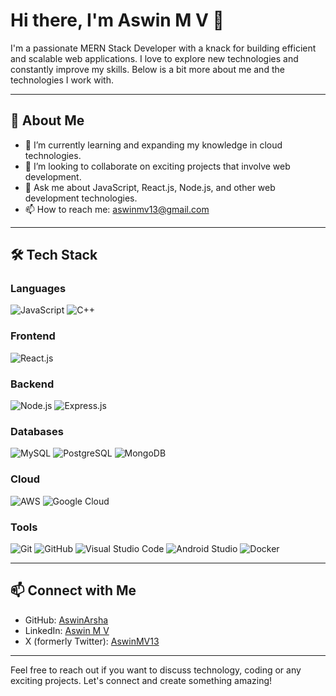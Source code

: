 # Hi there, I'm Aswin M V 👋

I'm a passionate MERN Stack Developer with a knack for building efficient and scalable web applications. I love to explore new technologies and constantly improve my skills. Below is a bit more about me and the technologies I work with.

---

## 🚀 About Me

- 🌱 I’m currently learning and expanding my knowledge in cloud technologies.
- 👯 I’m looking to collaborate on exciting projects that involve web development.
- 💬 Ask me about JavaScript, React.js, Node.js, and other web development technologies.
- 📫 How to reach me: [aswinmv13@gmail.com](mailto:aswinmv13@gmail.com)

---

## 🛠️ Tech Stack

### Languages

![JavaScript](https://img.shields.io/badge/-JavaScript-000?&logo=JavaScript)
![C++](https://img.shields.io/badge/-C++-000?&logo=C%2B%2B&logoColor=00599C)

### Frontend

![React.js](https://img.shields.io/badge/-React.js-000?&logo=React)

### Backend

![Node.js](https://img.shields.io/badge/-Node.js-000?&logo=Node.js)
![Express.js](https://img.shields.io/badge/-Express.js-000?&logo=Express)

### Databases

![MySQL](https://img.shields.io/badge/-MySQL-000?&logo=MySQL)
![PostgreSQL](https://img.shields.io/badge/-PostgreSQL-000?&logo=PostgreSQL)
![MongoDB](https://img.shields.io/badge/-MongoDB-000?&logo=MongoDB)

### Cloud

![AWS](https://img.shields.io/badge/-AWS-000?&logo=Amazon-AWS)
![Google Cloud](https://img.shields.io/badge/-Google%20Cloud-000?&logo=Google-Cloud)

### Tools

![Git](https://img.shields.io/badge/-Git-000?&logo=Git)
![GitHub](https://img.shields.io/badge/-GitHub-000?&logo=GitHub)
![Visual Studio Code](https://img.shields.io/badge/-Visual%20Studio%20Code-000?&logo=Visual-Studio-Code)
![Android Studio](https://img.shields.io/badge/-Android%20Studio-000?&logo=Android-Studio)
![Docker](https://img.shields.io/badge/-Docker-000?&logo=Docker)

---

## 📫 Connect with Me

- GitHub: [AswinArsha](https://github.com/AswinArsha)
- LinkedIn: [Aswin M V](https://www.linkedin.com/in/aswin-m-v-a82841253?original_referer=https%3A%2F%2Fgithub.com%2FAswinArsha)
- X (formerly Twitter): [AswinMV13](https://x.com/AswinMV13)

---

Feel free to reach out if you want to discuss technology, coding or any exciting projects. Let's connect and create something amazing!


